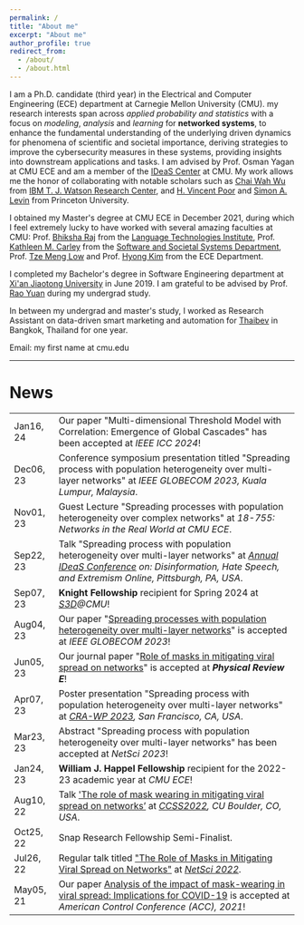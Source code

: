 ```yaml
---
permalink: /
title: "About me"
excerpt: "About me"
author_profile: true
redirect_from: 
  - /about/
  - /about.html
---
```

<style>
td, th {
   border: none!important;
}
</style>

[//]: # (I am a Ph.D. candidate &#40;third year&#41; in the )

[//]: # (Electrical and Computer Engineering &#40;[ECE]&#40;https://www.ece.cmu.edu/&#41;&#41; department at Carnegie Mellon University &#40;CMU&#41;.)

[//]: # (I am interested in applied probability and statistics, with a focus on **networked systems**. )

[//]: # (I am advised by Prof. [Osman Yagan]&#40;http://users.ece.cmu.edu/~oyagan/&#41; at CMU ECE. )

[//]: # (I am also a member of the [IDeaS Center]&#40;https://www.cmu.edu/ideas-social-cybersecurity/&#41; at CMU.)

[//]: # (I am honored to collaborate with [Chai Wah Wu]&#40;https://researcher.watson.ibm.com/researcher/view.php?person=us-cwwu&#41; from IBM T. J. Watson Research Center and [H. Vincent Poor]&#40;https://ece.princeton.edu/people/h-vincent-poor&#41; and )

[//]: # ([Simon A. Levin]&#40;https://slevin.princeton.edu/&#41; from Princeton University. )
I am a Ph.D. candidate (third year) in the Electrical and Computer Engineering (ECE) department at Carnegie Mellon University (CMU). 
my research interests span across _applied probability and statistics_ with a focus on 
_modeling_, _analysis_ and _learning_ for **networked systems**, to enhance the fundamental understanding of the underlying driven dynamics 
for phenomena of scientific and societal importance, 
deriving strategies to improve the cybersecurity measures in these systems, providing insights into downstream applications and tasks.
I am advised by Prof. Osman Yagan at CMU ECE and am a member of the [IDeaS Center](https://www.cmu.edu/ideas-social-cybersecurity/) at CMU. 
My work allows me the honor of collaborating with notable scholars such as [Chai Wah Wu](https://ieeexplore.ieee.org/author/37276424300) from [IBM T. J. Watson Research Center](https://research.ibm.com/labs/yorktown-heights), 
and [H. Vincent Poor](https://ece.princeton.edu/people/h-vincent-poor) and [Simon A. Levin](https://slevin.princeton.edu/) from Princeton University.

I obtained my Master's degree at CMU ECE in December 2021, 
during which I feel extremely lucky to have worked with several amazing faculties at CMU: 
Prof. [Bhiksha Raj](http://mlsp.cs.cmu.edu/people/bhiksha/) from the [Language Technologies Institute](https://lti.cs.cmu.edu/),
Prof. [Kathleen M. Carley](http://www.casos.cs.cmu.edu/bios/carley/carley.html) from the [Software and Societal Systems Department](https://s3d.cmu.edu/), Prof. [Tze Meng Low](https://www.ece.cmu.edu/directory/bios/low-tze-meng.html) and Prof. [Hyong Kim](https://www.ece.cmu.edu/directory/bios/kim-hyong.html) from the ECE Department.

I completed my Bachelor's degree in Software Engineering department at [Xi'an Jiaotong University](http://en.xjtu.edu.cn/) in June 2019.
I am grateful to be advised by Prof. [Rao Yuan](https://ieeexplore.ieee.org/author/37086952691) during my undergrad study.

In between my undergrad and master's study, I worked as Research Assistant on data-driven smart marketing and automation for [Thaibev](https://www.thaibev.com/th08/home.aspx) in Bangkok, Thailand for one year.  

Email: my first name at cmu.edu

[//]: # (---)

[//]: # ()
[//]: # (# About my research)

[//]: # (My current research focuses on an interdisciplinary field of applied probability and statistics, random graph theory, especially in dynamical processes over complex systems.)

[//]: # (The results generally shed lights on various scientific domains, such as graph theory &#40;e.g., emergence of giant components&#41;, )

[//]: # (robustness and cascades in large connected systems, network epidemics, etc.)

[//]: # (Analytical findings on understanding of complex systems are derived, providing insights for decision-making and control strategies of downstream applications.    )



---
# News

|           |                                                                                                                                                                                                                                                                      |
|-----------|----------------------------------------------------------------------------------------------------------------------------------------------------------------------------------------------------------------------------------------------------------------------|
| Jan16, 24 | Our paper "Multi-dimensional Threshold Model with Correlation: Emergence of Global Cascades" has been accepted at _IEEE ICC 2024_!                                                                                                                                   | 
| Dec06, 23 | Conference symposium presentation titled "Spreading process with population heterogeneity over multi-layer networks" at _IEEE GLOBECOM 2023, Kuala Lumpur, Malaysia_.                                                                                                |
| Nov01, 23 | Guest Lecture "Spreading processes with population heterogeneity over complex networks" at _18-755: Networks in the Real World at CMU ECE_.                                                                                                                          |
| Sep22, 23 | Talk "Spreading process with population heterogeneity over multi-layer networks" at _[Annual IDeaS Conference](https://www.cmu.edu/ideas-social-cybersecurity/events/conference-index.html) on: Disinformation, Hate Speech, and Extremism Online, Pittsburgh, PA, USA_. |
| Sep07, 23 | **Knight Fellowship** recipient for Spring 2024 at _[S3D](https://s3d.cmu.edu/)@CMU_!                                                                                                                                                                                |
| Aug04, 23 | Our paper "[Spreading processes with population heterogeneity over multi-layer networks](https://arxiv.org/abs/2211.07479)" is accepted at _IEEE GLOBECOM 2023_!                                                                                                     |
| Jun05, 23 | Our journal paper "[Role of masks in mitigating viral spread on networks](https://journals.aps.org/pre/abstract/10.1103/PhysRevE.108.014306)" is accepted at **_Physical Review E_**!                                                                                |
| Apr07, 23 | Poster presentation "Spreading process with population heterogeneity over multi-layer networks" at _[CRA-WP 2023](https://cra.org/cra-wp/cra-wp-2023-graduate-cohort-workshops-applications-due-november-30/), San Francisco, CA, USA_.                              |
| Mar23, 23 | Abstract "Spreading process with population heterogeneity over multi-layer networks" has been accepted at _NetSci 2023_!                                                                                                                                             |
| Jan24, 23 | **William J. Happel Fellowship** recipient for the 2022-23 academic year at _CMU ECE_!                                                                                                                                                                               |
| Aug10, 22 | Talk ['The role of mask wearing in mitigating viral spread on networks’](https://www.colorado.edu/amath/sites/default/files/attached-files/schedule_v8.pdf) at _[CCSS2022](https://www.colorado.edu/amath/caccss2022), CU Boulder, CO, USA_.                         |
| Oct25, 22 | Snap Research Fellowship Semi-Finalist.                                                                                                                                                                                                                              |
| Jul26, 22 | Regular talk titled ["The Role of Masks in Mitigating Viral Spread on Networks"](https://arxiv.org/abs/2110.04398) at _[NetSci 2022](https://easychair.org/smart-program/NetSci2022/index.html)_.                                                                    |
| May05, 21 | Our paper [Analysis of the impact of mask-wearing in viral spread: Implications for COVID-19](https://ieeexplore.ieee.org/abstract/document/9482733) is accepted at _American Control Conference (ACC), 2021_!                                                       |              



